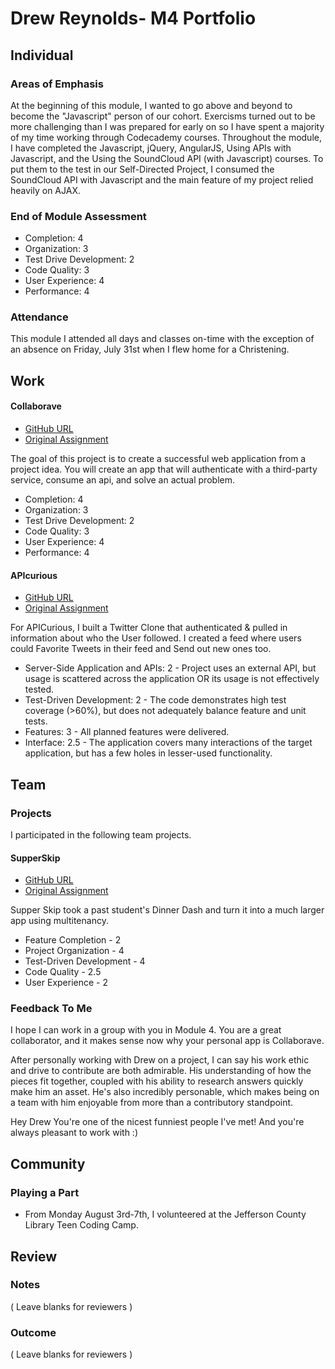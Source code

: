 # Drew Reynolds- M4 Portfolio

## Individual

### Areas of Emphasis

At the beginning of this module, I wanted to go above and beyond to become the "Javascript" person of our cohort. Exercisms turned out to be more challenging than I was prepared for early on so I have spent a majority of my time working through Codecademy courses. Throughout the module, I have completed the Javascript, jQuery, AngularJS, Using APIs with Javascript, and the Using the SoundCloud API (with Javascript) courses. To put them to the test in our Self-Directed Project, I consumed the SoundCloud API with Javascript and the main feature of my project relied heavily on AJAX.

### End of Module Assessment

* Completion: 4
* Organization: 3
* Test Drive Development: 2
* Code Quality: 3
* User Experience: 4
* Performance: 4

### Attendance

This module I attended all days and classes on-time with the exception of an absence on Friday, July 31st when I flew home for a Christening.

## Work

#### Collaborave

* [GitHub URL](https://github.com/NYDrewReynolds/collaborave)
* [Original Assignment](https://github.com/turingschool/lesson_plans/blob/master/ruby_03-professional_rails_applications/self_directed_project.markdown)

The goal of this project is to create a successful web application from a project idea. You will create an app that will authenticate with a third-party service, consume an api, and solve an actual problem.

* Completion: 4
* Organization: 3
* Test Drive Development: 2
* Code Quality: 3
* User Experience: 4
* Performance: 4

#### APIcurious

* [GitHub URL](https://github.com/NYDrewReynolds/twitter-clone)
* [Original Assignment](https://github.com/turingschool/curriculum/blob/master/source/projects/apicurious.markdown)

For APICurious, I built a Twitter Clone that authenticated & pulled in information about who the User followed. I created a feed where users could Favorite Tweets in their feed and Send out new ones too.

* Server-Side Application and APIs: 2 - Project uses an external API, but usage is scattered across the application OR its usage is not effectively tested.
* Test-Driven Development: 2 - The code demonstrates high test coverage (>60%), but does not adequately balance feature and unit tests.
* Features: 3 - All planned features were delivered.
* Interface: 2.5 - The application covers many interactions of the target application, but has a few holes in lesser-used functionality.

## Team

### Projects

I participated in the following team projects.

#### SupperSkip

* [GitHub URL](https://github.com/NYDrewReynolds/pivot)
* [Original Assignment](https://github.com/turingschool/curriculum/blob/master/source/projects/supper_skip.markdown)

Supper Skip took a past student's Dinner Dash and turn it into a much larger app using multitenancy.

* Feature Completion - 2
* Project Organization - 4
* Test-Driven Development - 4
* Code Quality - 2.5
* User Experience - 2

### Feedback To Me

I hope I can work in a group with you in Module 4. You are a great collaborator, and it makes sense now why your personal app is Collaborave.

After personally working with Drew on a project, I can say his work ethic and drive to contribute are both admirable. His understanding of how the pieces fit together, coupled with his ability to research answers quickly make him an asset. He's also incredibly personable, which makes being on a team with him enjoyable from more than a contributory standpoint.

Hey Drew You're one of the nicest funniest people I've met!
And you're always pleasant to work with :)

## Community

### Playing a Part

* From Monday August 3rd-7th, I volunteered at the Jefferson County Library Teen Coding Camp.

## Review

### Notes

( Leave blanks for reviewers )

### Outcome

( Leave blanks for reviewers )
